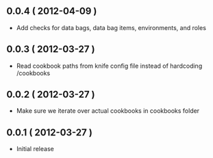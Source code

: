 ## 0.0.4 ( 2012-04-09 )

* Add checks for data bags, data bag items, environments, and roles

## 0.0.3 ( 2012-03-27 )

* Read cookbook paths from knife config file instead of hardcoding /cookbooks

## 0.0.2 ( 2012-03-27 )

* Make sure we iterate over actual cookbooks in cookbooks folder

## 0.0.1 ( 2012-03-27 )

* Initial release